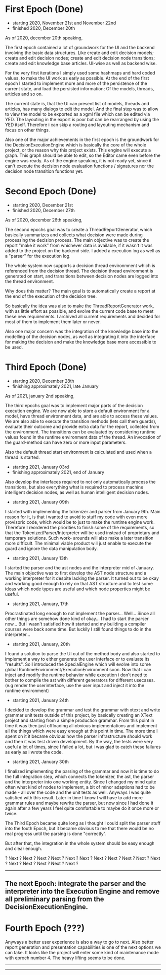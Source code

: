 # First Epoch (Done) 

* starting 2020, November 21st and November 22nd
* finished 2020, December 20th

As of 2020, december 20th speaking, 

The first epoch contained a lot of groundwork for the UI and the backend involving the basic data
structures. Like create and edit decision models; create and edit decision nodes; create and edit
decision node transitions; create and edit knowledge base articles. UI-wise as well as backend wise.   

For the very first iterations I simply used some hashmaps and hard coded values, to make the UI 
work as early as possible. At the end of the first epoch I started to implement more and more
of the persistence of the current state, and load the persisted information; Of the models, threads, 
articles and so on.

The current state is, that the UI can present list of models, threads and articles, has many dialogs
to edit the model. And the final step was to allow to view the model to be exported as a xgml file
which can be edited via YED. The layouting in the export is poor but can be rearranged by using the
YED itself. Therefore i can skip a routing and layouting mechanism and focus on other things.

Also one of the major achievements in the first epoch is the groundwork for the DecisionExecutionEngine
which is basically the core of the whole project, or the reason why this project exists. This engine
will execute a graph. This graph should be able to edit, so the Editor came even before the engine was
ready. As of the engine speaking, it is not ready yet, since it can't execute the decision node
evaluation functions / signatures nor the decision node transition functions yet.

# Second Epoch (Done)

* starting 2020, December 21st
* finished 2020, December 27th

As of 2020, december 26th speaking, 

The second epochs goal was to create a ThreadReportGenerator, which basically summarizes and collects 
what decision were made during processing the decision process. The main objective was to create the
report "make it work" from whichever data is available, if it wasn't it was added to the project on 
the backend side. I added a execution log as well as a "parser" for the execution log.

The whole system now supports a decision thread environmnent which is referenced from the decision 
thread. The decision thread environment is generated on start, and transitions between decision nodes 
are logged into the thread environment.  

Why does this matter? The main goal is to automatically create a report at the end of the execution
of the decision tree. 

So basically the idea was also to make the ThreadReportGenerator work, with as little effort as possible,
and evolve the current code base to meet these new requirements. I archived all current requirements
and decided for most of them to implement them later or never.

Also one major concern was the integration of the knowledge base into the modelling of the decision 
nodes, as well as integrating it into the interface for making the decision and make the knowledge
base more accessible to be used.

# Third Epoch (Done)

* starting 2020, December 28th
* finishing approximately 2021, late January

As of 2021, january 2nd speaking,

The third epochs goal was to implement major parts of the decision execution engine. We are now able
to store a default environment for a model, have thread environment data, and are able to access these
values. We are also able to execute the transition methods (lets call them guards), evaluate their 
outcome and provide extra data for the report, collected from the environment. The transitions can 
be evaluated by considering runtime values found in the runtime environment data of the thread. An
invocation of the guard-method can have zero or more input parameters.

Also the default thread start environment is calculated and used when a thread is started. 

* starting 2021, January 03rd 
* finishing approximately 2021, end of January

Also develop the interfaces required to not only automatically process the transitions, but also everything 
what is required to process machine intelligent decision nodes, as well as human intelligent decision 
nodes.

* starting 2021, January 09th

I started with implementing the tokenizer and parser from January 9th. Main reason for it, is that i
wanted to avoid to stuff my code with even more provisoric code, which would be to just to make the 
runtime engine work. Therefore I reordered the priorities to finish some of the requirements, so that 
the Tokenizer/Parser/Interpreter will be used instead of proprietary and temporary solutions. Such work-
arounds will also make a later transition more difficult. The minimal viable product will just enable 
to execute the guard and ignore the data manipulation body.

* starting 2021, January 13th

I started the parser and the ast nodes and the interpreter mid of January. The main objective was to 
first develop the AST node structure and a working interpreter for it despite lacking the parser. It
turned out to be okay and working good enough to rely on that AST structure and to test some ideas 
which node types are useful and which node properties might be useful. 

* starting 2021, January, 17th

Procrastinated long enough to not implement the parser... Well... Since all other things are somehow
done kind of okay... I had to start the parser now... But i wasn't satisfied how it started and my
building a compiler courses were back some time. But luckily I still found things to do in the 
interpreter... 

* starting 2021, January, 20th

I found a solution to parse the UI out of the method body and also started to implement a way to
either generate the user interface or to evaluate its "results". So I introduced the SpecialEngine
which will evolve into some global RuntimeEnvironment/ExecutionEnvironment soon. Now that i can 
inject and modify the runtime behavior while execution i don't need to bother to compile the ast 
with different generators for different usecases. (e.g render the userinterface, use the user 
input and inject it into the runtime environment)

* starting 2021, January 24th

I decided to develop the grammar and test the grammar with xtext and write grammar unit tests outside
of this project, by basically creating an XText project and starting from a simple production grammar.
From this point in time it was then just offloading all obvious implementations and implement all the 
things which were easy enough at this point in time. The more time I spent on it it became obvious how
the parser infrastructure should work and then it was test driven development. By the way, the tests 
were very useful a lot of times, since I failed a lot, but i was glad to catch these failures as early
as i wrote the code.     

* starting 2021, January 30th

I finalized implementing the parsing of the grammar and now it is time to do the full integration 
step, which connects the tokenizer, the ast, the parser and the interpreter into one working entity.
Since I changed my mind quite often what kind of nodes to implement, a bit of minor adaptions had to 
be made - all over the code and the unit tests as well. Anyways I was quite satisfied with this result.
Later in time I know I will have to add more grammar rules and maybe rewrite the parser, but now since
I had done it again after a few years I feel quite comfortable to maybe do it once more or twice.

The Third Epoch became quite long as I thought I could split the parser stuff into the fouth Epoch,
but it became obvious to me that there would be no real progress until the parsing is done "correctly".

But after that, the integration in the whole system should be easy enough and clear enough.

>>>>>>>>>>>>>>>>>>>>>>>>>>>>>>>>>>>>>>>>>>>>>>>>>>>>>>>>>>>>>>>>>>>>>>>>>>>>>>>>>>>>>>>>>>>>>>>>>>>>>>>>>>>>>>>>>>>>>
  ? Next ? Next ? Next ? Next ? Next ? Next ? Next ? Next ? Next ? Next ? Next ? Next ? Next ? Next ? Next ? Next ?
>>>>>>>>>>>>>>>>>>>>>>>>>>>>>>>>>>>>>>>>>>>>>>>>>>>>>>>>>>>>>>>>>>>>>>>>>>>>>>>>>>>>>>>>>>>>>>>>>>>>>>>>>>>>>>>>>>>>>

----------------------------------------------
The next Epoch: integrate the parser and the interpreter into the Execution Engine and remove all
preliminary parsing from the DecisionExecutionEngine.
----------------------------------------------

# Fourth Epoch (???)

Anyways a better user experience is also a way to go to next. Also better report generation and 
presentation capabilities is one of the next options we can take. It looks like the project will 
enter some kind of maintenance mode with eproch number 4. The heavy lifting seems to be done.

---------------------------
---------------------------